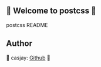 ## 👋 Welcome to postcss 🚀  

postcss README  
  
  
## Author  

🤖 casjay: [Github](https://github.com/casjay) 🤖  
